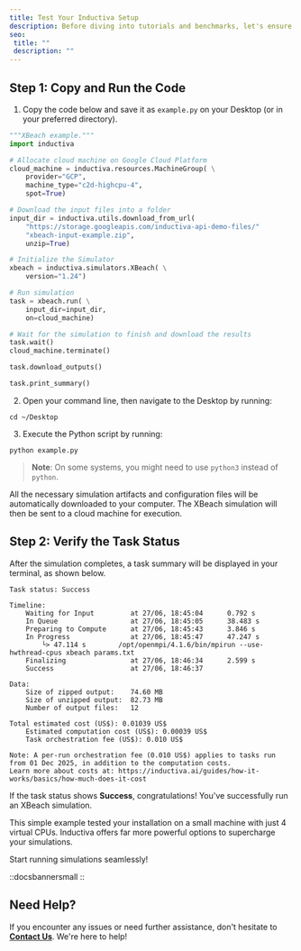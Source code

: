 ```yaml
---
title: Test Your Inductiva Setup
description: Before diving into tutorials and benchmarks, let's ensure that your Inductiva Python package is properly set up. To confirm everything is working as expected, simply run a quick XBeach simulation — it only takes a few seconds!
seo:
 title: ""
 description: ""
---
```


## Step 1: Copy and Run the Code

1. Copy the code below and save it as `example.py` on your Desktop (or in your preferred directory).

```python [example.py]
"""XBeach example."""
import inductiva

# Allocate cloud machine on Google Cloud Platform
cloud_machine = inductiva.resources.MachineGroup( \
    provider="GCP",
    machine_type="c2d-highcpu-4",
    spot=True)

# Download the input files into a folder
input_dir = inductiva.utils.download_from_url(
    "https://storage.googleapis.com/inductiva-api-demo-files/"
    "xbeach-input-example.zip",
    unzip=True)

# Initialize the Simulator
xbeach = inductiva.simulators.XBeach( \
    version="1.24")

# Run simulation
task = xbeach.run( \
    input_dir=input_dir,
    on=cloud_machine)

# Wait for the simulation to finish and download the results
task.wait()
cloud_machine.terminate()

task.download_outputs()

task.print_summary()
```

2. Open your command line, then navigate to the Desktop by running:

```
cd ~/Desktop
```

3. Execute the Python script by running:

```
python example.py
```

> **Note**: On some systems, you might need to use `python3` instead of `python`.

All the necessary simulation artifacts and configuration files will be automatically downloaded to your computer. The XBeach simulation will then be sent to a cloud machine for execution.

## Step 2: Verify the Task Status
After the simulation completes, a task summary will be displayed in your terminal, as shown below.

```
Task status: Success

Timeline:
	Waiting for Input         at 27/06, 18:45:04      0.792 s
	In Queue                  at 27/06, 18:45:05      38.483 s
	Preparing to Compute      at 27/06, 18:45:43      3.846 s
	In Progress               at 27/06, 18:45:47      47.247 s
		└> 47.114 s        /opt/openmpi/4.1.6/bin/mpirun --use-hwthread-cpus xbeach params.txt
	Finalizing                at 27/06, 18:46:34      2.599 s
	Success                   at 27/06, 18:46:37

Data:
	Size of zipped output:    74.60 MB
	Size of unzipped output:  82.73 MB
	Number of output files:   12

Total estimated cost (US$): 0.01039 US$
	Estimated computation cost (US$): 0.00039 US$
	Task orchestration fee (US$): 0.010 US$

Note: A per-run orchestration fee (0.010 US$) applies to tasks run from 01 Dec 2025, in addition to the computation costs.
Learn more about costs at: https://inductiva.ai/guides/how-it-works/basics/how-much-does-it-cost
```

If the task status shows **Success**, congratulations! You've successfully run an XBeach simulation.

This simple example tested your installation on a small machine with just 4 virtual CPUs. Inductiva offers far more powerful options to supercharge your simulations.

Start running simulations seamlessly!

::docsbannersmall
::

## Need Help?
If you encounter any issues or need further assistance, don't hesitate to [**Contact Us**](mailto:support@inductiva.ai). We're here to help!
